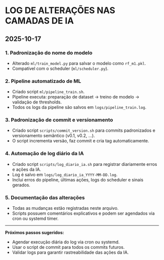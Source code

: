 # LOG DE ALTERAÇÕES NAS CAMADAS DE IA

## 2025-10-17

### 1. Padronização do nome do modelo

- Alterado `ml/train_model.py` para salvar o modelo como `rf_m1.pkl`.
- Compatível com o scheduler (`ml/scheduler.py`).

### 2. Pipeline automatizado de ML

- Criado script `ml/pipeline_train.sh`.
- Pipeline executa: preparação de dataset → treino de modelo → validação de thresholds.
- Todos os logs da pipeline são salvos em `logs/pipeline_train.log`.

### 3. Padronização de commit e versionamento

- Criado script `scripts/commit_version.sh` para commits padronizados e versionamento semântico (v0.1, v0.2, ...).
- O script incrementa versão, faz commit e cria tag automaticamente.

### 4. Automação de log diário da IA

- Criado script `scripts/log_diario_ia.sh` para registrar diariamente erros e ações da IA.
- Log é salvo em `logs/log_diario_ia_YYYY-MM-DD.log`.
- Inclui erros do pipeline, últimas ações, logs do scheduler e sinais gerados.

### 5. Documentação das alterações

- Todas as mudanças estão registradas neste arquivo.
- Scripts possuem comentários explicativos e podem ser agendados via cron ou systemd timer.

---

**Próximos passos sugeridos:**

- Agendar execução diária do log via cron ou systemd.
- Usar o script de commit para todos os commits futuros.
- Validar logs para garantir rastreabilidade das ações da IA.
